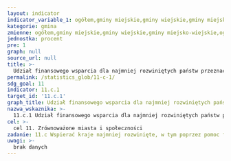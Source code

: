 ```yaml
---
layout: indicator
indicator_variable_1: ogółem,gminy miejskie,gminy wiejskie,gminy miejsko-wiejskie,ogółem.1,gminy miejskie.1,gminy wiejskie.1,gminy miejsko-wiejskie.1
kategorie: gmina
zmienne: ogółem,gminy miejskie,gminy wiejskie,gminy miejsko-wiejskie,ogółem.1,gminy miejskie.1,gminy wiejskie.1,gminy miejsko-wiejskie.1
jednostka: procent
pre: 1
graph: null
source_url: null
title: >-
  Udział finansowego wsparcia dla najmniej rozwiniętych państw przeznaczonego na budowę i modernizację trwałych, odpornych i zasobooszczędnych budynków wykorzystujących lokalne zasoby
permalink: /statistics_glob/11-c-1/
sdg_goal: 11
indicator: 11.c.1
target_id: '11.c.1'
graph_title: Udział finansowego wsparcia dla najmniej rozwiniętych państw przeznaczonego na budowę i modernizację trwałych, odpornych i zasobooszczędnych budynków wykorzystujących lokalne zasoby
nazwa_wskaznika: >-
  11.c.1 Udział finansowego wsparcia dla najmniej rozwiniętych państw przeznaczonego na budowę i modernizację trwałych, odpornych i zasobooszczędnych budynków wykorzystujących lokalne zasoby
cel: >-
  cel 11. Zrównoważone miasta i społeczności
zadanie: 11.c Wspierać kraje najmniej rozwinięte, w tym poprzez pomoc finansową i techniczną, w budowaniu zrównoważonych i odpornych budynków, wykorzystując lokalne materiały
uwagi: >-
  brak danych
---
```

